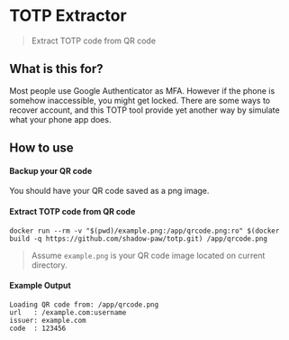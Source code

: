 # TOTP Extractor
> Extract TOTP code from QR code

## What is this for?
Most people use Google Authenticator as MFA. However if the phone is somehow inaccessible, you might get locked. There
are some ways to recover account, and this TOTP tool provide yet another way by simulate what your phone app does.

## How to use
#### Backup your QR code
You should have your QR code saved as a png image.

#### Extract TOTP code from QR code
```
docker run --rm -v "$(pwd)/example.png:/app/qrcode.png:ro" $(docker build -q https://github.com/shadow-paw/totp.git) /app/qrcode.png
```
> Assume `example.png` is your QR code image located on current directory.

#### Example Output
```
Loading QR code from: /app/qrcode.png
url   : /example.com:username
issuer: example.com
code  : 123456
```
